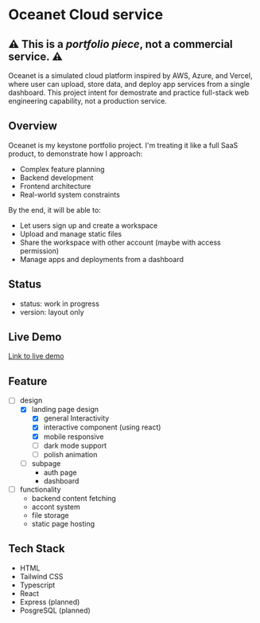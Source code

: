 # Oceanet Cloud service

## ⚠ This is a <em>portfolio piece</em>, not a commercial service. ⚠

Oceanet is a simulated cloud platform inspired by AWS, Azure, and Vercel, where user can upload, store data, and deploy app services from a single dashboard. This project intent for demostrate and practice full-stack web engineering capability, not a production service.

## Overview

Oceanet is my keystone portfolio project. I'm treating it like a full SaaS product, to demonstrate how I approach:

- Complex feature planning
- Backend development
- Frontend architecture
- Real-world system constraints

By the end, it will be able to:

- Let users sign up and create a workspace
- Upload and manage static files
- Share the workspace with other account (maybe with access permission)
- Manage apps and deployments from a dashboard

## Status

- status: work in progress
- version: layout only

## Live Demo
[Link to live demo](https://oceanet.vercel.app)

## Feature

- [ ] design
  - [x] landing page design
    - [x] general Interactivity
    - [x] interactive component (using react)
    - [x] mobile responsive
    - [ ] dark mode support
    - [ ] polish animation
  - [ ] subpage
    - auth page
    - dashboard
- [ ] functionality
  - backend content fetching
  - accont system
  - file storage
  - static page hosting

## Tech Stack

- HTML
- Tailwind CSS
- Typescript
- React
- Express (planned)
- PosgreSQL (planned)

<!--
## How to use
## Setup
## Roadmap
## Licence
built by phrase
## DevLog
-->
